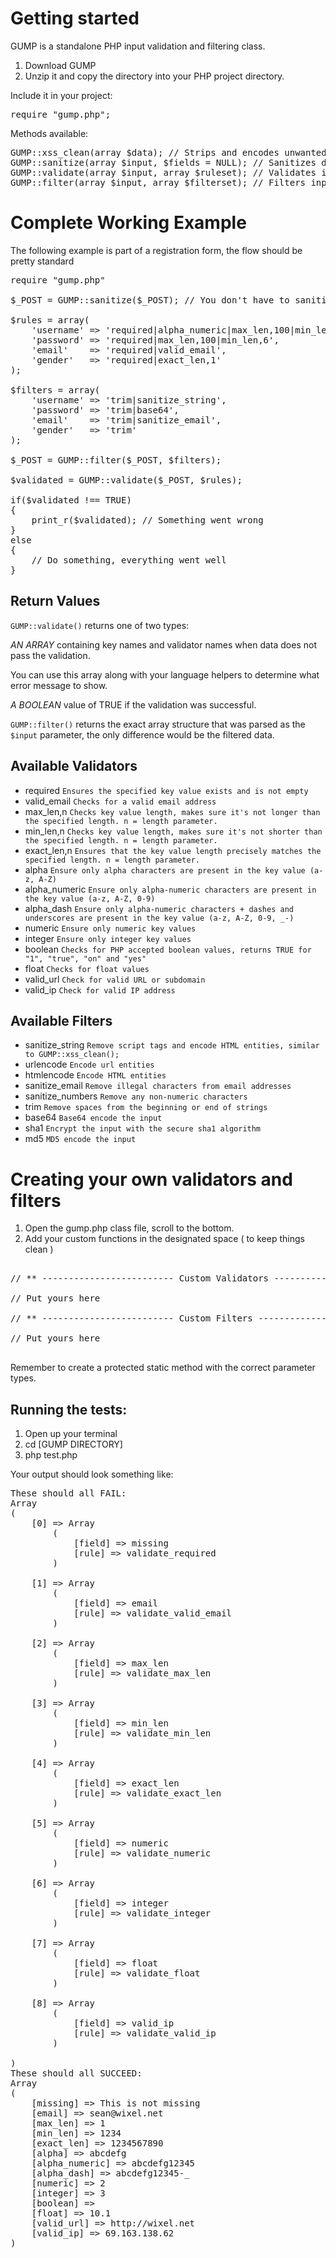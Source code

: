 # Getting started

GUMP is a standalone PHP input validation and filtering class.

1. Download GUMP
2. Unzip it and copy the directory into your PHP project directory.

Include it in your project:

<pre>
require "gump.php";
</pre>

Methods available:

<pre>
GUMP::xss_clean(array $data); // Strips and encodes unwanted characters
GUMP::sanitize(array $input, $fields = NULL); // Sanitizes data and converts strings to UTF-8 (if available)
GUMP::validate(array $input, array $ruleset); // Validates input data according to the provided ruleset (see example)
GUMP::filter(array $input, array $filterset); // Filters input data according to the provided filterset (see example)
</pre>

#  Complete Working Example

The following example is part of a registration form, the flow should be pretty standard

<pre>
require "gump.php"

$_POST = GUMP::sanitize($_POST); // You don't have to sanitize, but it's safest to do so.

$rules = array(
	'username' => 'required|alpha_numeric|max_len,100|min_len,6',
	'password' => 'required|max_len,100|min_len,6',
	'email'    => 'required|valid_email',
	'gender'   => 'required|exact_len,1'
);

$filters = array(
	'username' => 'trim|sanitize_string',
	'password' => 'trim|base64',
	'email'    => 'trim|sanitize_email',
	'gender'   => 'trim'
);

$_POST = GUMP::filter($_POST, $filters);

$validated = GUMP::validate($_POST, $rules);

if($validated !== TRUE)
{
	print_r($validated); // Something went wrong
}
else
{
	// Do something, everything went well
}
</pre>

Return Values
-------------

`GUMP::validate()` returns one of two types:

*AN ARRAY* containing key names and validator names when data does not pass the validation.

You can use this array along with your language helpers to determine what error message to show.

*A BOOLEAN* value of TRUE if the validation was successful.

`GUMP::filter()` returns the exact array structure that was parsed as the `$input` parameter, the only difference would be the filtered data.


Available Validators
--------------------
* required `Ensures the specified key value exists and is not empty`
* valid_email `Checks for a valid email address`
* max_len,n `Checks key value length, makes sure it's not longer than the specified length. n = length parameter.`
* min_len,n `Checks key value length, makes sure it's not shorter than the specified length. n = length parameter.`
* exact_len,n `Ensures that the key value length precisely matches the specified length. n = length parameter.`
* alpha `Ensure only alpha characters are present in the key value (a-z, A-Z)`
* alpha_numeric `Ensure only alpha-numeric characters are present in the key value (a-z, A-Z, 0-9)`
* alpha_dash `Ensure only alpha-numeric characters + dashes and underscores are present in the key value (a-z, A-Z, 0-9, _-)`
* numeric `Ensure only numeric key values`
* integer `Ensure only integer key values`
* boolean `Checks for PHP accepted boolean values, returns TRUE for "1", "true", "on" and "yes"`
* float `Checks for float values`
* valid_url `Check for valid URL or subdomain`
* valid_ip `Check for valid IP address`

Available Filters
-----------------
* sanitize_string `Remove script tags and encode HTML entities, similar to GUMP::xss_clean();`
* urlencode `Encode url entities`
* htmlencode `Encode HTML entities`
* sanitize_email `Remove illegal characters from email addresses`
* sanitize_numbers `Remove any non-numeric characters`
* trim `Remove spaces from the beginning or end of strings`
* base64 `Base64 encode the input`
* sha1 `Encrypt the input with the secure sha1 algorithm`
* md5 `MD5 encode the input`


#  Creating your own validators and filters

1. Open the gump.php class file, scroll to the bottom.
2. Add your custom functions in the designated space ( to keep things clean )

<pre>

// ** ------------------------- Custom Validators ----------------------------- ** //	

// Put yours here

// ** ------------------------- Custom Filters -------------------------------- ** //

// Put yours here

</pre>

Remember to create a protected static method with the correct parameter types.

Running the tests:
------------------

1. Open up your terminal
2. cd [GUMP DIRECTORY]
3. php test.php

Your output should look something like:

<pre>
These should all FAIL:
Array
(
    [0] => Array
        (
            [field] => missing
            [rule] => validate_required
        )

    [1] => Array
        (
            [field] => email
            [rule] => validate_valid_email
        )

    [2] => Array
        (
            [field] => max_len
            [rule] => validate_max_len
        )

    [3] => Array
        (
            [field] => min_len
            [rule] => validate_min_len
        )

    [4] => Array
        (
            [field] => exact_len
            [rule] => validate_exact_len
        )

    [5] => Array
        (
            [field] => numeric
            [rule] => validate_numeric
        )

    [6] => Array
        (
            [field] => integer
            [rule] => validate_integer
        )

    [7] => Array
        (
            [field] => float
            [rule] => validate_float
        )

    [8] => Array
        (
            [field] => valid_ip
            [rule] => validate_valid_ip
        )

)
These should all SUCCEED:
Array
(
    [missing] => This is not missing
    [email] => sean@wixel.net
    [max_len] => 1
    [min_len] => 1234
    [exact_len] => 1234567890
    [alpha] => abcdefg
    [alpha_numeric] => abcdefg12345
    [alpha_dash] => abcdefg12345-_
    [numeric] => 2
    [integer] => 3
    [boolean] => 
    [float] => 10.1
    [valid_url] => http://wixel.net
    [valid_ip] => 69.163.138.62
)

</pre>
